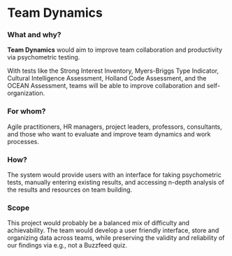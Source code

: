 # Team Dynamics

### What and why?

**Team Dynamics** would aim to improve team collaboration and productivity via psychometric testing. 

With tests like the Strong Interest Inventory, Myers-Briggs Type Indicator, Cultural Intelligence Assessment, Holland Code Assessment, and the OCEAN Assessment, teams will be able to improve collaboration and self-organization. 

### For whom?

Agile practitioners, HR managers, project leaders, professors, consultants, and those who want to evaluate and improve team dynamics and work processes.   

### How?

The system would provide users with an interface for taking psychometric tests, manually entering existing results, and accessing  n-depth analysis of the results and resources on team building. 

### Scope

This project would probably be a balanced mix of difficulty and achievability. The team would develop a user friendly interface, store and organizing data across teams, while preserving the validity and reliability of our findings via e.g., not a Buzzfeed quiz.  
